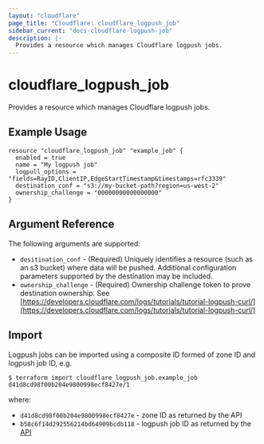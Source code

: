 ```yaml
---
layout: "cloudflare"
page_title: "Cloudflare: cloudflare_logpush_job"
sidebar_current: "docs-cloudflare-logpush-job"
description: |-
  Provides a resource which manages Cloudflare logpush jobs.
---
```


# cloudflare_logpush_job

Provides a resource which manages Cloudflare logpush jobs.

## Example Usage

```hcl
resource "cloudflare_logpush_job" "example_job" {
  enabled = true
  name = "My logpush job"
  logpull_options = "fields=RayID,ClientIP,EdgeStartTimestamp&timestamps=rfc3339"
  destination_conf = "s3://my-bucket-path?region=us-west-2"
  ownership_challenge = "00000000000000000"
}
```

## Argument Reference

The following arguments are supported:

* `desitination_conf` - (Required) Uniquely identifies a resource (such as an s3 bucket) where data will be pushed. Additional configuration parameters supported by the destination may be included.
* `ownership_challenge` - (Required) Ownership challenge token to prove destination ownership. See [https://developers.cloudflare.com/logs/tutorials/tutorial-logpush-curl/](https://developers.cloudflare.com/logs/tutorials/tutorial-logpush-curl/)

## Import

Logpush jobs can be imported using a composite ID formed of zone ID and logpush job ID, e.g.

```
$ terraform import cloudflare_logpush_job.example_job d41d8cd98f00b204e9800998ecf8427e/1
```

where:

* `d41d8cd98f00b204e9800998ecf8427e` - zone ID as returned by the API
* `b58c6f14d292556214bd64909bcdb118` - logpush job ID as returned by the [API](https://api.cloudflare.com/#logpush-jobs-list-logpush-jobs)
